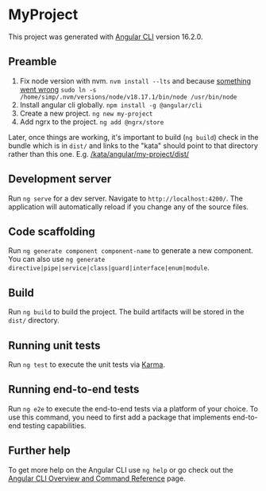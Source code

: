 # MyProject

This project was generated with [Angular CLI](https://github.com/angular/angular-cli) version 16.2.0.

## Preamble

  1. Fix node version with nvm. `nvm install --lts` and because [something went wrong](https://github.com/nvm-sh/nvm/issues/3173) `sudo ln -s /home/simp/.nvm/versions/node/v18.17.1/bin/node /usr/bin/node`
  2. Install angular cli globally. `npm install -g @angular/cli`
  3. Create a new project. `ng new my-project`
  4. Add ngrx to the project. `ng add @ngrx/store`

Later, once things are working, it's important to build (`ng build`) check in the bundle which is in `dist/` and links to the "kata" should point to that directory rather than this one. E.g. [/kata/angular/my-project/dist/](/kata/angular/my-project/dist/my-project)



## Development server

Run `ng serve` for a dev server. Navigate to `http://localhost:4200/`. The application will automatically reload if you change any of the source files.

## Code scaffolding

Run `ng generate component component-name` to generate a new component. You can also use `ng generate directive|pipe|service|class|guard|interface|enum|module`.

## Build

Run `ng build` to build the project. The build artifacts will be stored in the `dist/` directory.

## Running unit tests

Run `ng test` to execute the unit tests via [Karma](https://karma-runner.github.io).

## Running end-to-end tests

Run `ng e2e` to execute the end-to-end tests via a platform of your choice. To use this command, you need to first add a package that implements end-to-end testing capabilities.

## Further help

To get more help on the Angular CLI use `ng help` or go check out the [Angular CLI Overview and Command Reference](https://angular.io/cli) page.

